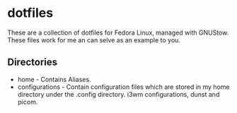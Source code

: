 # dotfiles
These are a collection of dotfiles for Fedora Linux, managed with GNUStow. These files work for me an can selve as an example to you.
## Directories
* home - Contains Aliases.
* configurations - Contain configuration files which are stored in my home directory under the .config directory. i3wm configurations, dunst and picom.
